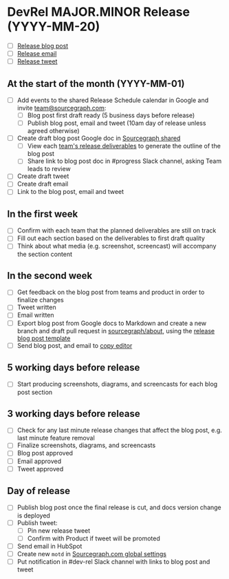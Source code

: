 <!--
This template is used for tracking DevRel activities for our monthly major/minor release of Sourcegraph.
-->

# DevRel MAJOR.MINOR Release (YYYY-MM-20)

<!-- 
  Once created, link the blog post pull request, email, and tweet for this release.
-->

- [ ] [Release blog post](#)
- [ ] [Release email](#)
- [ ] [Release tweet](#)

## At the start of the month (YYYY-MM-01)

- [ ] Add events to the shared Release Schedule calendar in Google and invite team@sourcegraph.com:
  - [ ] Blog post first draft ready (5 business days before release)
  - [ ] Publish blog post, email and tweet (10am day of release unless agreed otherwise)
- [ ] Create draft blog post Google doc in [Sourcegraph shared](https://drive.google.com/drive/u/0/folders/0B3lEU2lM-l9gUk5sNmRSMVFHVFU)
  - [ ] View each [team's release deliverables](https://github.com/sourcegraph/sourcegraph/issues?q=is%3Aopen+is%3Aissue+milestone%3A{MAJOR}.{MINOR}+label%3Aroadmap) to generate the outline of the blog post
  - [ ] Share link to blog post doc in #progress Slack channel, asking Team leads to review
- [ ] Create draft tweet
- [ ] Create draft email
- [ ] Link to the blog post, email and tweet <!-- top of this file -->

## In the first week

- [ ] Confirm with each team that the planned deliverables are still on track
- [ ] Fill out each section based on the deliverables to first draft quality
- [ ] Think about what media (e.g. screenshot, screencast) will accompany the section content

## In the second week

- [ ] Get feedback on the blog post from teams and product in order to finalize changes
- [ ] Tweet written
- [ ] Email written
- [ ] Export blog post from Google docs to Markdown and create a new branch and draft pull request in [sourcegraph/about](https://github.com/sourcegraph/about/), using the [release blog post template](https://github.com/sourcegraph/about/blob/master/RELEASE_BLOG_POST_TEMPLATE.md)
- [ ] Send blog post, and email to [copy editor](https://docs.google.com/spreadsheets/d/1UUSSWrS8aKsLEg7M3Qdzw9s0GLJCI1eCrSJI06Qofb0/edit#gid=0_)

## 5 working days before release

- [ ] Start producing screenshots, diagrams, and screencasts for each blog post section

## 3 working days before release

- [ ] Check for any last minute release changes that affect the blog post, e.g. last minute feature removal
- [ ] Finalize screenshots, diagrams, and screencasts
- [ ] Blog post approved
- [ ] Email approved
- [ ] Tweet approved

## Day of release

- [ ] Publish blog post once the final release is cut, and docs version change is deployed
- [ ] Publish tweet:
  - [ ] Pin new release tweet
  - [ ] Confirm with Product if tweet will be promoted
- [ ] Send email in HubSpot
- [ ] Create new `motd` in [Sourcegraph.com global settings](https://sourcegraph.com/site-admin/global-settings)
- [ ] Put notification in #dev-rel Slack channel with links to blog post and tweet
